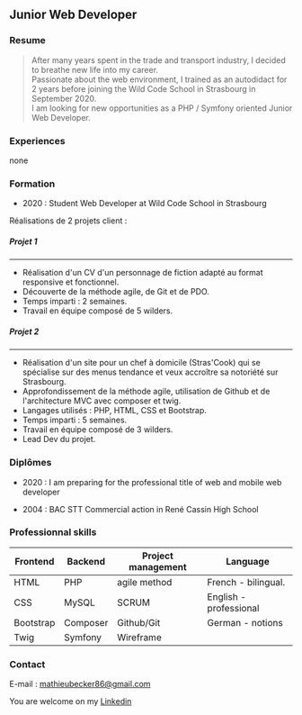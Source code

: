 ## Junior Web Developer  
  

### Resume 
  
> After many years spent in the trade and transport industry, I decided to breathe new life into my career.    
> Passionate about the web environment, I trained as an autodidact for 2 years before joining the Wild Code School in Strasbourg in September 2020.  
> I am looking for new opportunities as a PHP / Symfony oriented Junior Web Developer.

### Experiences

none 
  
### Formation  

* 2020 :  Student Web Developer at Wild Code School in Strasbourg

Réalisations de 2 projets client :

##### Projet 1
-------
* Réalisation d'un CV d'un personnage de fiction adapté au format responsive et fonctionnel.
 * Découverte de la méthode agile, de Git et de PDO.
 * Temps imparti : 2 semaines.
 * Travail en équipe composé de 5 wilders.

##### Projet 2
-------
* Réalisation d'un site pour un chef à domicile (Stras'Cook) qui se spécialise sur des menus tendance et veux accroître sa notoriété sur Strasbourg.
 * Approfondissement de la méthode agile, utilisation de Github et de l'architecture MVC avec composer et twig.
 * Langages utilisés : PHP, HTML, CSS et Bootstrap.
 * Temps imparti : 5 semaines.
 * Travail en équipe composé de 3 wilders.
 * Lead Dev du projet.

### Diplômes

* 2020 : I am preparing for the professional title of web and mobile web developer

* 2004 : BAC STT Commercial action in René Cassin High School

### Professionnal skills  
  
|Frontend     |Backend  |Project management   |Language              |  
|--           |--       |--                   |--                    |  
|HTML         |PHP      |agile method         |French - bilingual.   |  
|CSS          |MySQL    |SCRUM                |English - professional|
|Bootstrap    |Composer |Github/Git           |German - notions      |  
|Twig         |Symfony  |Wireframe            |                      |  
  

### Contact

 E-mail : mathieubecker86@gmail.com
 
 You are welcome on my [Linkedin](https://www.linkedin.com/in/mathieu-becker86/)
 
 



